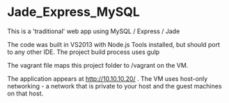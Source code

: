 ﻿# Jade_Express_MySQL

This is a 'traditional' web app using MySQL / Express / Jade

The code was built in VS2013 with Node.js Tools installed, but should port to any other IDE.
The project build process uses gulp  

The vagrant file maps this project folder to /vagrant on the VM.

The application appears at http://10.10.10.20/ . The VM uses host-only networking - a network that is private to your host and the guest machines on that host.
